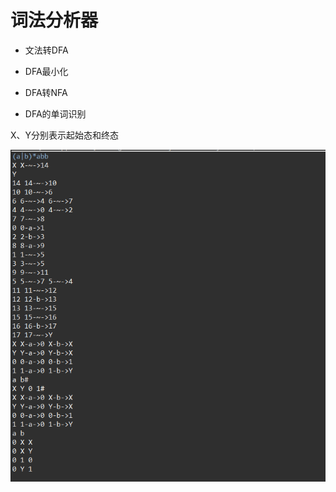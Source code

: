 # 词法分析器
- 文法转DFA  
+ DFA最小化
* DFA转NFA
+ DFA的单词识别    
  
  
X、Y分别表示起始态和终态

![输入与输出](https://github.com/dejavudejavu/complier-625/blob/main/src/compiler625/test.png)
